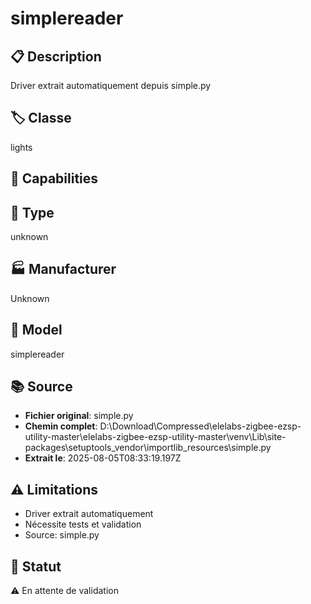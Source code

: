 # simplereader

## 📋 Description
Driver extrait automatiquement depuis simple.py

## 🏷️ Classe
lights

## 🔧 Capabilities


## 📡 Type
unknown

## 🏭 Manufacturer
Unknown

## 📱 Model
simplereader

## 📚 Source
- **Fichier original**: simple.py
- **Chemin complet**: D:\Download\Compressed\elelabs-zigbee-ezsp-utility-master\elelabs-zigbee-ezsp-utility-master\venv\Lib\site-packages\setuptools\_vendor\importlib_resources\simple.py
- **Extrait le**: 2025-08-05T08:33:19.197Z

## ⚠️ Limitations
- Driver extrait automatiquement
- Nécessite tests et validation
- Source: simple.py

## 🚀 Statut
⚠️ En attente de validation

